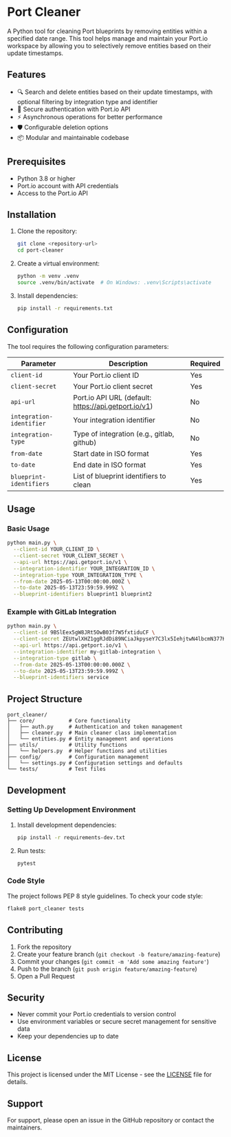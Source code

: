 # Port Cleaner

A Python tool for cleaning Port blueprints by removing entities within a specified date range. This tool helps manage and maintain your Port.io workspace by allowing you to selectively remove entities based on their update timestamps.

## Features

- 🔍 Search and delete entities based on their update timestamps, with optional filtering by integration type and identifier
- 🔐 Secure authentication with Port.io API
- ⚡ Asynchronous operations for better performance
- 🛡️ Configurable deletion options
- 📦 Modular and maintainable codebase

## Prerequisites

- Python 3.8 or higher
- Port.io account with API credentials
- Access to the Port.io API

## Installation

1. Clone the repository:
   ```bash
   git clone <repository-url>
   cd port-cleaner
   ```

2. Create a virtual environment:
   ```bash
   python -m venv .venv
   source .venv/bin/activate  # On Windows: .venv\Scripts\activate
   ```

3. Install dependencies:
   ```bash
   pip install -r requirements.txt
   ```

## Configuration

The tool requires the following configuration parameters:

| Parameter | Description | Required |
|-----------|-------------|----------|
| `client-id` | Your Port.io client ID | Yes |
| `client-secret` | Your Port.io client secret | Yes |
| `api-url` | Port.io API URL (default: https://api.getport.io/v1) | No |
| `integration-identifier` | Your integration identifier | No |
| `integration-type` | Type of integration (e.g., gitlab, github) | No |
| `from-date` | Start date in ISO format | Yes |
| `to-date` | End date in ISO format | Yes |
| `blueprint-identifiers` | List of blueprint identifiers to clean | Yes |

## Usage

### Basic Usage

```bash
python main.py \
  --client-id YOUR_CLIENT_ID \
  --client-secret YOUR_CLIENT_SECRET \
  --api-url https://api.getport.io/v1 \
  --integration-identifier YOUR_INTEGRATION_ID \
  --integration-type YOUR_INTEGRATION_TYPE \
  --from-date 2025-05-13T00:00:00.000Z \
  --to-date 2025-05-13T23:59:59.999Z \
  --blueprint-identifiers blueprint1 blueprint2
```

### Example with GitLab Integration

```bash
python main.py \
  --client-id 9BSlEex5gW8JRt5OwB03f7W5fxtiduCF \
  --client-secret ZEUtwlXHZ1ggRJdDi89NCiaJkpyseY7C3lx5IehjtwN4lbcmN377K9AhCTLut6fD \
  --api-url https://api.getport.io/v1 \
  --integration-identifier my-gitlab-integration \
  --integration-type gitlab \
  --from-date 2025-05-13T00:00:00.000Z \
  --to-date 2025-05-13T23:59:59.999Z \
  --blueprint-identifiers service
```

## Project Structure

```
port_cleaner/
├── core/           # Core functionality
│   ├── auth.py     # Authentication and token management
│   ├── cleaner.py  # Main cleaner class implementation
│   └── entities.py # Entity management and operations
├── utils/          # Utility functions
│   └── helpers.py  # Helper functions and utilities
├── config/         # Configuration management
│   └── settings.py # Configuration settings and defaults
└── tests/          # Test files
```

## Development

### Setting Up Development Environment

1. Install development dependencies:
   ```bash
   pip install -r requirements-dev.txt
   ```

2. Run tests:
   ```bash
   pytest
   ```

### Code Style

The project follows PEP 8 style guidelines. To check your code style:

```bash
flake8 port_cleaner tests
```

## Contributing

1. Fork the repository
2. Create your feature branch (`git checkout -b feature/amazing-feature`)
3. Commit your changes (`git commit -m 'Add some amazing feature'`)
4. Push to the branch (`git push origin feature/amazing-feature`)
5. Open a Pull Request

## Security

- Never commit your Port.io credentials to version control
- Use environment variables or secure secret management for sensitive data
- Keep your dependencies up to date

## License

This project is licensed under the MIT License - see the [LICENSE](LICENSE) file for details.

## Support

For support, please open an issue in the GitHub repository or contact the maintainers. 
